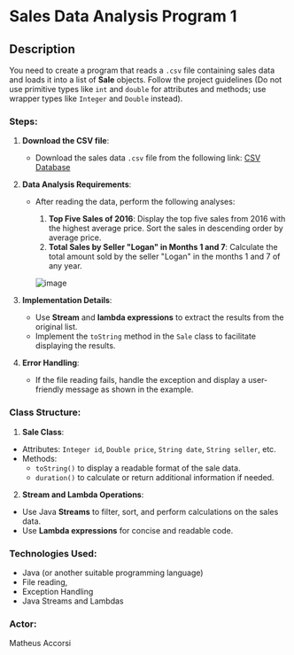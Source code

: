 # Sales Data Analysis Program 1 

## Description
You need to create a program that reads a `.csv` file containing sales data and loads it into a list of **Sale** objects. Follow the project guidelines (Do not use primitive types like `int` and `double` for attributes and methods; use wrapper types like `Integer` and `Double` instead).

### Steps:
1. **Download the CSV file**:
   - Download the sales data `.csv` file from the following link:
     [CSV Database](https://gist.github.com/acenelio/e4e169691ee5aef2c56c87bc22a54379)

2. **Data Analysis Requirements**:
   - After reading the data, perform the following analyses:
     1. **Top Five Sales of 2016**: Display the top five sales from 2016 with the highest average price. Sort the sales in descending order by average price.
     2. **Total Sales by Seller "Logan" in Months 1 and 7**: Calculate the total amount sold by the seller "Logan" in the months 1 and 7 of any year.
    
      ![image](https://github.com/user-attachments/assets/8ae915ef-e396-4f4f-86f5-0a07f6e5bcbb)



3. **Implementation Details**:
   - Use **Stream** and **lambda expressions** to extract the results from the original list.
   - Implement the `toString` method in the `Sale` class to facilitate displaying the results.

4. **Error Handling**:
   - If the file reading fails, handle the exception and display a user-friendly message as shown in the example.
   
### Class Structure:
1. **Sale Class**:
 - Attributes: `Integer id`, `Double price`, `String date`, `String seller`, etc.
 - Methods: 
   - `toString()` to display a readable format of the sale data.
   - `duration()` to calculate or return additional information if needed.

2. **Stream and Lambda Operations**:
 - Use Java **Streams** to filter, sort, and perform calculations on the sales data.
 - Use **Lambda expressions** for concise and readable code.

### Technologies Used:
- Java (or another suitable programming language)
- File reading,
- Exception Handling 
- Java Streams and Lambdas

### Actor:
Matheus Accorsi
